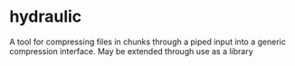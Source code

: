 # hydraulic
A tool for compressing files in chunks through a piped input into a generic compression interface.
May be extended through use as a library

